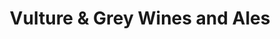 ---
title: "Vulture & Grey Wines and Ales"
url: /brisbane/vulture-und-grey-wines-and-ales/
shop: Spirituosen
---